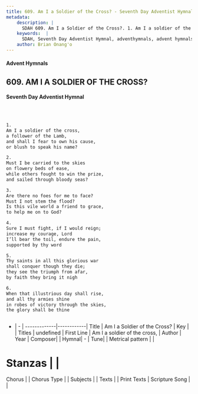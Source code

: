 ```yaml
---
title: 609. Am I a Soldier of the Cross? - Seventh Day Adventist Hymnal
metadata:
    description: |
      SDAH 609. Am I a Soldier of the Cross?. 1. Am I a soldier of the cross, a follower of the Lamb, and shall I fear to own his cause, or blush to speak his name?
    keywords:  |
      SDAH, Seventh Day Adventist Hymnal, adventhymnals, advent hymnals, Am I a Soldier of the Cross?, Am I a soldier of the cross, 
    author: Brian Onang'o
---
```


#### Advent Hymnals
## 609. AM I A SOLDIER OF THE CROSS?
#### Seventh Day Adventist Hymnal

```txt



1.
Am I a soldier of the cross,
a follower of the Lamb,
and shall I fear to own his cause,
or blush to speak his name?

2.
Must I be carried to the skies
on flowery beds of ease,
while others fought to win the prize,
and sailed through bloody seas?

3.
Are there no foes for me to face?
Must I not stem the flood?
Is this vile world a friend to grace,
to help me on to God?

4.
Sure I must fight, if I would reign;
increase my courage, Lord
I’ll bear the toil, endure the pain,
supported by thy word

5.
Thy saints in all this glorious war
shall conquer though they die;
they see the triumph from afar,
by faith they bring it nigh

6.
When that illustrious day shall rise,
and all thy armies shine
in robes of victory through the skies,
the glory shall be thine



```

- |   -  |
-------------|------------|
Title | Am I a Soldier of the Cross? |
Key |  |
Titles | undefined |
First Line | Am I a soldier of the cross, |
Author | 
Year | 
Composer|  |
Hymnal|  - |
Tune|  |
Metrical pattern | |
# Stanzas |  |
Chorus |  |
Chorus Type |  |
Subjects |  |
Texts |  |
Print Texts | 
Scripture Song |  |
  
